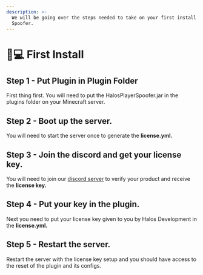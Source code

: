 ```yaml
---
description: >-
  We will be going over the steps needed to take on your first install of Halos
  Spoofer.
---
```


# 👨💻 First Install

## Step 1 - Put Plugin in Plugin Folder

First thing first. You will need to put the HalosPlayerSpoofer.jar in the plugins folder on your Minecraft server.&#x20;

## Step 2 - Boot up the server.

You will need to start the server once to generate the **license.yml.**

## Step 3 - Join the discord and get your license key.

You will need to join our [discord server](https://discord.gg/PF5wqRz6m7) to verify your product and receive the **license key.**

## Step 4 - Put your key in the plugin.

Next you need to put your license key given to you by Halos Development in the **license.yml.**

## Step 5 - Restart the server.

Restart the server with the license key setup and you should have access to the reset of the plugin and its configs.&#x20;
